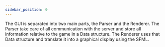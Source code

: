 ```yaml
---
sidebar_position: 0
---
```


The GUI is separated into two main parts, the Parser and the Renderer.
The Parser take care of all communication with the server and store all information relative to the game in a Data structure.
The Renderer uses that Data structure and translate it into a graphical display using the SFML.

